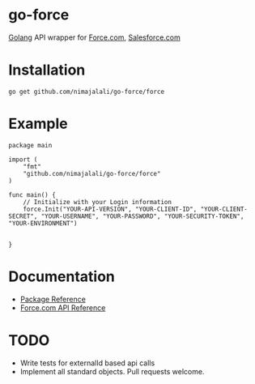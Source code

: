 go-force
======

[Golang](http://golang.org/) API wrapper for [Force.com](http://www.force.com/), [Salesforce.com](http://www.salesforce.com/)

Installation
============
	go get github.com/nimajalali/go-force/force

Example
============

	package main

	import (
		"fmt"
		"github.com/nimajalali/go-force/force"
	)

	func main() {
		// Initialize with your Login information
		force.Init("YOUR-API-VERSION", "YOUR-CLIENT-ID", "YOUR-CLIENT-SECRET", "YOUR-USERNAME", "YOUR-PASSWORD", "YOUR-SECURITY-TOKEN", "YOUR-ENVIRONMENT")

		
	}

Documentation
=======

* [Package Reference](http://godoc.org/github.com/nimajalali/go-force/force)
* [Force.com API Reference](http://www.salesforce.com/us/developer/docs/api_rest/)

TODO
=================
* Write tests for externalId based api calls
* Implement all standard objects. Pull requests welcome.
